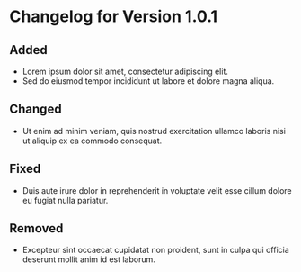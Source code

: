 # Changelog for Version 1.0.1

## Added

-   Lorem ipsum dolor sit amet, consectetur adipiscing elit.
-   Sed do eiusmod tempor incididunt ut labore et dolore magna aliqua.

## Changed

-   Ut enim ad minim veniam, quis nostrud exercitation ullamco laboris nisi ut aliquip ex ea commodo consequat.

## Fixed

-   Duis aute irure dolor in reprehenderit in voluptate velit esse cillum dolore eu fugiat nulla pariatur.

## Removed

-   Excepteur sint occaecat cupidatat non proident, sunt in culpa qui officia deserunt mollit anim id est laborum.
